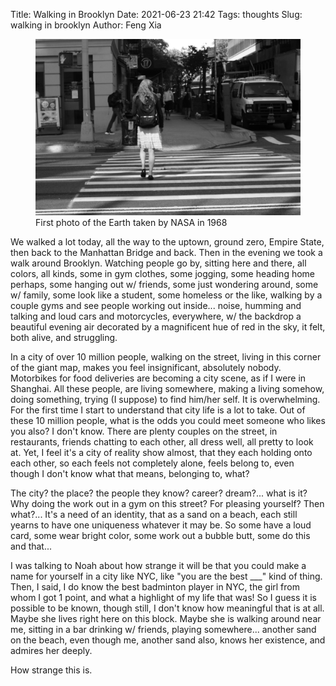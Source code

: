 Title: Walking in Brooklyn
Date: 2021-06-23 21:42
Tags: thoughts
Slug: walking in brooklyn
Author: Feng Xia

<figure class="col s12">
  <img src="images/walking%20nyc.jpg"/>
  <figcaption>First photo of the Earth taken by NASA in 1968</figcaption>
</figure>

We walked a lot today, all the way to the uptown, ground zero, Empire
State, then back to the Manhattan Bridge and back.  Then in the
evening we took a walk around Brooklyn. Watching people go by, sitting
here and there, all colors, all kinds, some in gym clothes, some
jogging, some heading home perhaps, some hanging out w/ friends, some
just wondering around, some w/ family, some look like a student, some
homeless or the like, walking by a couple gyms and see people
working out inside... noise, humming and talking and loud cars and
motorcycles, everywhere, w/ the backdrop a beautiful evening air
decorated by a magnificent hue of red in the sky, it felt, both
alive, and struggling.

In a city of over 10 million people, walking on the street, living in
this corner of the giant map, makes you feel insignificant, absolutely
nobody. Motorbikes for food deliveries are becoming a city scene, as
if I were in Shanghai. All these people, are living somewhere, making
a living somehow, doing something, trying (I suppose) to find him/her
self. It is overwhelming. For the first time I start to understand
that city life is a lot to take. Out of these 10 million people, what
is the odds you could meet someone who likes you also? I don't
know. There are plenty couples on the street, in restaurants, friends
chatting to each other, all dress well, all pretty to look at. Yet, I
feel it's a city of reality show almost, that they each holding onto
each other, so each feels not completely alone, feels belong to, even
though I don't know what that means, belonging to, what?

The city? the place? the people they know? career? dream?... what is
it? Why doing the work out in a gym on this street? For pleasing
yourself? Then what?... It's a need of an identity, that as a sand on
a beach, each still yearns to have one uniqueness whatever it may
be. So some have a loud card, some wear bright color, some work out a
bubble butt, some do this and that...

I was talking to Noah about how strange it will be that you could make
a name for yourself in a city like NYC, like "you are the best ___"
kind of thing. Then, I said, I do know the best badminton player in
NYC, the girl from whom I got 1 point, and what a highlight of my life
that was! So I guess it is possible to be known, though still, I don't
know how meaningful that is at all. Maybe she lives right here on this
block. Maybe she is walking around near me, sitting in a bar drinking
w/ friends, playing somewhere... another sand on the beach, even
though me, another sand also, knows her existence, and admires her
deeply.

How strange this is.
